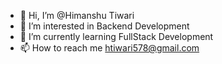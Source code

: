 - 👋 Hi, I’m @Himanshu Tiwari
- 👀 I’m interested in Backend Development
- 🌱 I’m currently learning FullStack Development
- 📫 How to reach me htiwari578@gmail.com

<!---
htiwari578/htiwari578 is a ✨ special ✨ repository because its `README.md` (this file) appears on your GitHub profile.
You can click the Preview link to take a look at your changes.
--->
